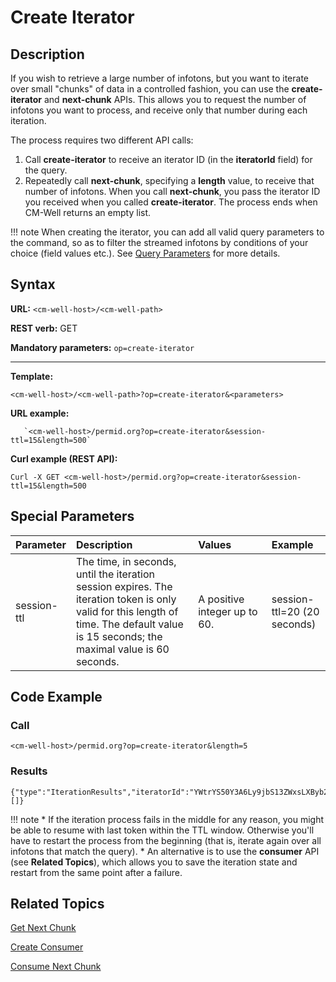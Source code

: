 # Create Iterator

## Description

If you wish to retrieve a large number of infotons, but you want to iterate over small "chunks" of data in a controlled fashion, you can use the **create-iterator** and **next-chunk** APIs. This allows you to request the number of infotons you want to process, and receive only that number during each iteration.

The process requires two different API calls:

1. Call **create-iterator** to receive an iterator ID (in the **iteratorId** field) for the query.
2. Repeatedly call **next-chunk**, specifying a **length** value, to receive that number of infotons. When you call **next-chunk**, you pass the iterator ID you received when you called **create-iterator**. The process ends when CM-Well returns an empty list.

!!! note
	When creating the iterator, you can add all valid query parameters to the command, so as to filter the streamed infotons by conditions of your choice (field values etc.). See [Query Parameters](../UsageTopics/API.QueryParameters.md) for more details.

## Syntax

**URL:** ```<cm-well-host>/<cm-well-path>```

**REST verb:** GET

**Mandatory parameters:** ```op=create-iterator```

----------

**Template:**

```
<cm-well-host>/<cm-well-path>?op=create-iterator&<parameters>
```

**URL example:**

```
   `<cm-well-host>/permid.org?op=create-iterator&session-ttl=15&length=500`
```

**Curl example (REST API):**

```
Curl -X GET <cm-well-host>/permid.org?op=create-iterator&session-ttl=15&length=500
```

## Special Parameters

Parameter | Description&nbsp;&nbsp;&nbsp;&nbsp;&nbsp;&nbsp; |  Values&nbsp;&nbsp;&nbsp;&nbsp;&nbsp;&nbsp;&nbsp;&nbsp;&nbsp;&nbsp; | Example
:----------|:-------------|:--------|:---------
session-ttl | The time, in seconds, until the iteration session expires. The iteration token is only valid for this length of time. The default value is 15 seconds; the maximal value is 60 seconds. | A positive integer up to 60. | session-ttl=20 (20 seconds)

## Code Example

### Call

```
<cm-well-host>/permid.org?op=create-iterator&length=5
```

### Results
       
```
{"type":"IterationResults","iteratorId":"YWtrYS50Y3A6Ly9jbS13ZWxsLXByb2RAMTAuMjA0LjE3Ny40OjM5MjczL3VzZXIvJHVEaSMtMTEzMjgyNDQ5OA","totalHits":90964672,"infotons":[]}
```

!!! note
	* If the iteration process fails in the middle for any reason, you might be able to resume with last token within the TTL window. Otherwise you'll have to restart the process from the beginning (that is, iterate again over all infotons that match the query).
	* An alternative is to use the **consumer** API (see **Related Topics**), which allows you to save the iteration state and restart from the same point after a failure.

## Related Topics

[Get Next Chunk](API.Stream.GetNextChunk.md)

[Create Consumer](API.Stream.CreateConsumer.md)

[Consume Next Chunk](API.Stream.ConsumeNextChunk.md)




